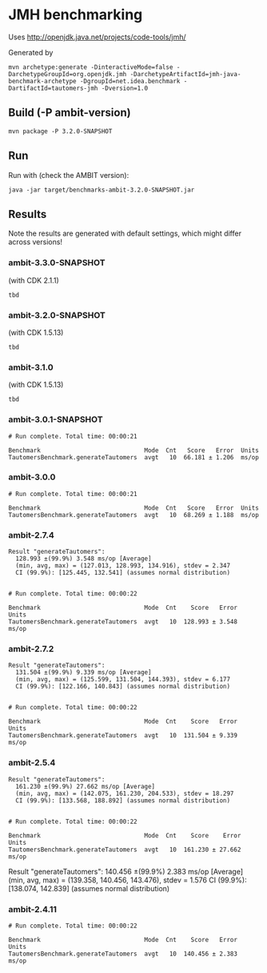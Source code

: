 # JMH benchmarking 

Uses http://openjdk.java.net/projects/code-tools/jmh/

Generated by 
````
mvn archetype:generate -DinteractiveMode=false -DarchetypeGroupId=org.openjdk.jmh -DarchetypeArtifactId=jmh-java-benchmark-archetype -DgroupId=net.idea.benchmark -DartifactId=tautomers-jmh -Dversion=1.0
````

## Build (-P ambit-version)
````
mvn package -P 3.2.0-SNAPSHOT
````

## Run
Run with (check the AMBIT version):
````
java -jar target/benchmarks-ambit-3.2.0-SNAPSHOT.jar
````

## Results

Note the results are generated with default settings, which might differ across versions!

### ambit-3.3.0-SNAPSHOT 
(with CDK 2.1.1)

```
tbd
```

### ambit-3.2.0-SNAPSHOT 
(with CDK 1.5.13)

```
tbd
```

### ambit-3.1.0
(with CDK 1.5.13)
```
tbd
```

### ambit-3.0.1-SNAPSHOT
````
# Run complete. Total time: 00:00:21

Benchmark                             Mode  Cnt   Score   Error  Units
TautomersBenchmark.generateTautomers  avgt   10  66.181 ± 1.206  ms/op
````

### ambit-3.0.0
````
# Run complete. Total time: 00:00:21

Benchmark                             Mode  Cnt   Score   Error  Units
TautomersBenchmark.generateTautomers  avgt   10  68.269 ± 1.188  ms/op
````

### ambit-2.7.4

````
Result "generateTautomers":
  128.993 ±(99.9%) 3.548 ms/op [Average]
  (min, avg, max) = (127.013, 128.993, 134.916), stdev = 2.347
  CI (99.9%): [125.445, 132.541] (assumes normal distribution)


# Run complete. Total time: 00:00:22

Benchmark                             Mode  Cnt    Score   Error  Units
TautomersBenchmark.generateTautomers  avgt   10  128.993 ± 3.548  ms/op
````

### ambit-2.7.2
````
Result "generateTautomers":
  131.504 ±(99.9%) 9.339 ms/op [Average]
  (min, avg, max) = (125.599, 131.504, 144.393), stdev = 6.177
  CI (99.9%): [122.166, 140.843] (assumes normal distribution)


# Run complete. Total time: 00:00:22

Benchmark                             Mode  Cnt    Score   Error  Units
TautomersBenchmark.generateTautomers  avgt   10  131.504 ± 9.339  ms/op
````

### ambit-2.5.4
````
Result "generateTautomers":
  161.230 ±(99.9%) 27.662 ms/op [Average]
  (min, avg, max) = (142.075, 161.230, 204.533), stdev = 18.297
  CI (99.9%): [133.568, 188.892] (assumes normal distribution)


# Run complete. Total time: 00:00:22

Benchmark                             Mode  Cnt    Score    Error  Units
TautomersBenchmark.generateTautomers  avgt   10  161.230 ± 27.662  ms/op
````

Result "generateTautomers":
  140.456 ±(99.9%) 2.383 ms/op [Average]
  (min, avg, max) = (139.358, 140.456, 143.476), stdev = 1.576
  CI (99.9%): [138.074, 142.839] (assumes normal distribution)

### ambit-2.4.11
````
# Run complete. Total time: 00:00:22

Benchmark                             Mode  Cnt    Score   Error  Units
TautomersBenchmark.generateTautomers  avgt   10  140.456 ± 2.383  ms/op
````